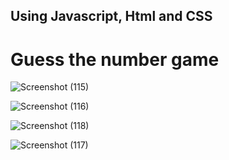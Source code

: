 ## Using Javascript, Html and CSS
# Guess the number game


![Screenshot (115)](https://user-images.githubusercontent.com/47625626/62529241-f3433400-b846-11e9-8859-de007fcf4c81.png)

![Screenshot (116)](https://user-images.githubusercontent.com/47625626/62529254-fa6a4200-b846-11e9-81a3-095ff9111031.png)

![Screenshot (118)](https://user-images.githubusercontent.com/47625626/62529267-fe965f80-b846-11e9-9599-2bfe76d0f491.png)

![Screenshot (117)](https://user-images.githubusercontent.com/47625626/62529288-06ee9a80-b847-11e9-9cc0-27341254e99e.png)

